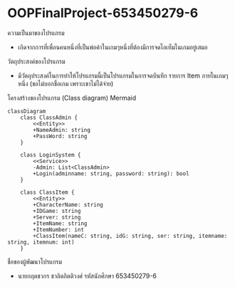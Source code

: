 # OOPFinalProject-653450279-6

ความเป็นมาของโปรแกรม
 - เกิดจากการที่เพื่อนคนหนึ่งที่เป็นพ่อค้าในเกมๆหนึ่งที่ต้องมีการจดไอเท็มในเกมอยู่เสมอ


วัตถุประสงค์ของโปรแกรม
 - มีวัตถุประสงค์ในการทำให้โปรแกรมนี้เป็นโปรแกรมในการจดบึนทึก รายการ Item ภายในเกมๆหนึ่ง (ขอไม่บอกชื่อเกม เพราะเขาไม่ได้จ่าย)


โครงสร้างของโปรแกรม (Class diagram) Mermaid 
```mermaid
classDiagram    
    class ClassAdmin {
        <<Entity>>
        +NameAdmin: string
        +PassWord: string
    }

    class LoginSystem {
        <<Service>>
        -Admin: List<ClassAdmin>
        +Login(adminname: string, password: string): bool
    }

    class ClassItem {
        <<Entity>>
        +CharacterName: string
        +IDGame: string
        +Server: string
        +ItemName: string
        +ItemNumber: int
        +ClassItem(nameC: string, idG: string, ser: string, itemname: string, itemnum: int)
    }
```


ชื่อของผู้พัฒนาโปรแกรม
 - นายกฤตชวกร ชวลิตกิตติวงศ์ รหัสนักศึกษา 653450279-6
